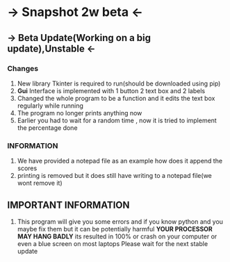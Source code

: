 # -> Snapshot 2w beta <-
## -> Beta Update(Working on a big update),Unstable <-

### Changes
1. New library Tkinter is required to run(should be downloaded using pip)
2. **Gui** Interface is implemented with 1 button 2 text box and 2 labels
3. Changed the whole program to be a function and it edits the text box regularly while running
4. The program no longer prints anything now 
5. Earlier you had to wait for a random time , now it is tried to implement the percentage done

### INFORMATION
1. We have provided a notepad file as an example how does it append the scores
2. printing is removed but it does still have writing to a notepad file(we wont remove it)

## IMPORTANT INFORMATION
1. This program will give you some errors and if you know python and you maybe fix them but it can be potentially harmful **YOUR PROCESSOR MAY HANG BADLY** its resulted in 100% or crash on your computer or even a blue screen on most laptops Please wait for the next stable update 

